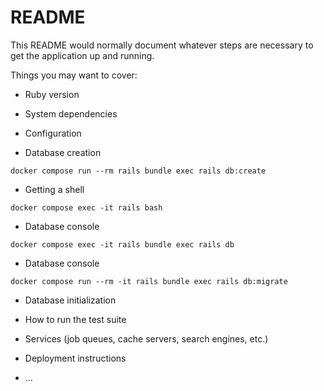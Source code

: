 # README

This README would normally document whatever steps are necessary to get the
application up and running.

Things you may want to cover:

* Ruby version

* System dependencies

* Configuration

* Database creation

```
docker compose run --rm rails bundle exec rails db:create
```

* Getting a shell

```
docker compose exec -it rails bash
```

* Database console

```
docker compose exec -it rails bundle exec rails db
```

* Database console

```
docker compose run --rm -it rails bundle exec rails db:migrate
```

* Database initialization

* How to run the test suite

* Services (job queues, cache servers, search engines, etc.)

* Deployment instructions

* ...
